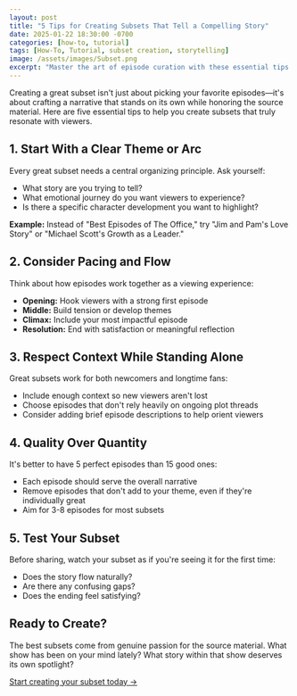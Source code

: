 ```yaml
---
layout: post
title: "5 Tips for Creating Subsets That Tell a Compelling Story"
date: 2025-01-22 18:30:00 -0700
categories: [how-to, tutorial]
tags: [How-To, Tutorial, subset creation, storytelling]
image: /assets/images/Subset.png
excerpt: "Master the art of episode curation with these essential tips for creating subsets that engage viewers and tell meaningful stories."
---
```


Creating a great subset isn't just about picking your favorite episodes—it's about crafting a narrative that stands on its own while honoring the source material. Here are five essential tips to help you create subsets that truly resonate with viewers.

## 1. Start With a Clear Theme or Arc

Every great subset needs a central organizing principle. Ask yourself:
- What story are you trying to tell?
- What emotional journey do you want viewers to experience?
- Is there a specific character development you want to highlight?

**Example:** Instead of "Best Episodes of The Office," try "Jim and Pam's Love Story" or "Michael Scott's Growth as a Leader."

## 2. Consider Pacing and Flow

Think about how episodes work together as a viewing experience:
- **Opening:** Hook viewers with a strong first episode
- **Middle:** Build tension or develop themes
- **Climax:** Include your most impactful episode
- **Resolution:** End with satisfaction or meaningful reflection

## 3. Respect Context While Standing Alone

Great subsets work for both newcomers and longtime fans:
- Include enough context so new viewers aren't lost
- Choose episodes that don't rely heavily on ongoing plot threads
- Consider adding brief episode descriptions to help orient viewers

## 4. Quality Over Quantity

It's better to have 5 perfect episodes than 15 good ones:
- Each episode should serve the overall narrative
- Remove episodes that don't add to your theme, even if they're individually great
- Aim for 3-8 episodes for most subsets

## 5. Test Your Subset

Before sharing, watch your subset as if you're seeing it for the first time:
- Does the story flow naturally?
- Are there any confusing gaps?
- Does the ending feel satisfying?

## Ready to Create?

The best subsets come from genuine passion for the source material. What show has been on your mind lately? What story within that show deserves its own spotlight?

[Start creating your subset today →](#)
